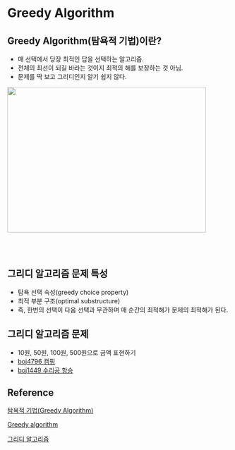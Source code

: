 # Greedy Algorithm

## Greedy Algorithm(탐욕적 기법)이란?
- 매 선택에서 당장 최적인 답을 선택하는 알고리즘.
- 전체의 최선이 되길 바라는 것이지 최적의 해를 보장하는 것 아님.
- 문제를 딱 보고 그리디인지 알기 쉽지 않다.
<img src="..\image\algorithm\greedy\greedy.png" width="450" height="330">

<br /><br />

## 그리디 알고리즘 문제 특성
- 탐욕 선택 속성(greedy choice property)
- 최적 부분 구조(optimal substructure)
- 즉, 한번의 선택이 다음 선택과 무관하며 매 순간의 최적해가 문제의 최적해가 된다.
  

## 그리디 알고리즘 문제
- 10원, 50원, 100원, 500원으로 금액 표현하기
- [boj4796 캠핑](https://www.acmicpc.net/problem/4796)
- [boj1449 수리공 항승](https://www.acmicpc.net/problem/1449)

## Reference
[탐욕적 기법(Greedy Algorithm)](https://blog.naver.com/PostView.naver?blogId=kks227&logNo=220775134486&parentCategoryNo=&categoryNo=299&viewDate=&isShowPopularPosts=false&from=postList)

[Greedy algorithm](https://en.wikipedia.org/wiki/Greedy_algorithm)

[그리디 알고리즘](https://namu.wiki/w/%EA%B7%B8%EB%A6%AC%EB%94%94%20%EC%95%8C%EA%B3%A0%EB%A6%AC%EC%A6%98)